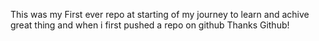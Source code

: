 This was my First ever repo at starting of my journey to learn and achive great thing and when i first pushed a repo on github
Thanks Github!
